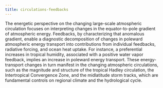 ```yaml
---
title: circulations-feedbacks 
---
```


<!-- A 75-100 word paragraph describing the motivation behind these projects -->

The energetic perspective on the changing large-scale atmospheric circulation focuses on interpreting changes in the equator-to-pole gradient of atmospheric energy. Feedbacks, by characterizing that anomalous gradient, enable a diagnostic decomposition of changes in poleward atmospheric energy transport into contributions from individual feedbacks, radiative forcing, and ocean heat uptake. For instance, a preferential increases in tropical humidity, associated with a positive water vapor feedback, implies an increase in poleward energy transport. These energy-transport changes in turn manifest in the changing atmospheric circulations, such as the magnitude and structure of the tropical Hadley circulation, the Intertropical Convergence Zone, and the midlatitude storm tracks, which are fundamental controls on regional climate and the hydrological cycle. 

